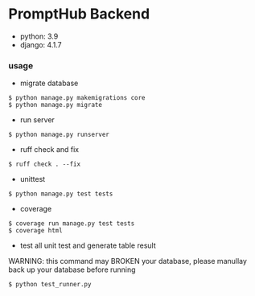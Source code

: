 # PromptHub Backend

- python: 3.9
- django: 4.1.7

### usage

- migrate database

```shell
$ python manage.py makemigrations core
$ python manage.py migrate
```

- run server

```shell
$ python manage.py runserver
```

- ruff check and fix

```shell
$ ruff check . --fix
```

- unittest

```shell
$ python manage.py test tests
```

- coverage

```shell
$ coverage run manage.py test tests
$ coverage html
```

- test all unit test and generate table result

WARNING: this command may BROKEN your database, please manullay back up your database before running

```shell
$ python test_runner.py
```
